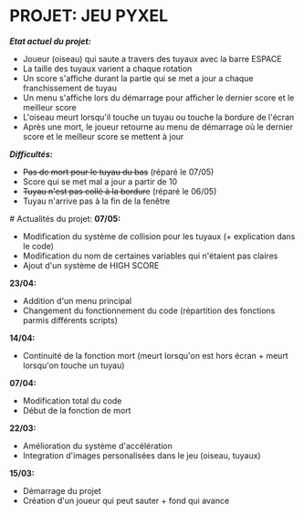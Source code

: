 # PROJET: JEU PYXEL
<b><i>Etat actuel du projet:</i></b>
<ul><li>Joueur (oiseau) qui saute a travers des tuyaux avec la barre ESPACE</li>
<li>La taille des tuyaux varient a chaque rotation</li>
<li>Un score s'affiche durant la partie qui se met a jour a chaque franchissement de tuyau</li>
<li>Un menu s'affiche lors du démarrage pour afficher le dernier score et le meilleur score</li>
<li>L'oiseau meurt lorsqu'il touche un tuyau ou touche la bordure de l'écran</li>
<li>Après une mort, le joueur retourne au menu de démarrage où le dernier score et le meilleur score se mettent à jour</li></ul>
<b><i>Difficultés:</i></b>
<ul>
<li><s>Pas de mort pour le tuyau du bas</s> (réparé le 07/05)</li>
<li>Score qui se met mal a jour a partir de 10</li>
<li><s>Tuyau n'est pas collé à la bordure</s> (réparé le 06/05)</li>
<li>Tuyau n'arrive pas à la fin de la fenêtre</li>
</ul>
# Actualités du projet:
<b>07/05:</b>
<ul><li>Modification du système de collision pour les tuyaux (+ explication dans le code)</li>
<li>Modification du nom de certaines variables qui n'étaient pas claires</li>
<li>Ajout d'un système de HIGH SCORE</li>
</ul>
<b>23/04:</b>
<ul>
<li>Addition d'un menu principal</li>
<li>Changement du fonctionnement du code (répartition des fonctions parmis différents scripts)</li>
</ul>
<b>14/04:</b>
<ul><li>Continuité de la fonction mort (meurt lorsqu'on est hors écran + meurt lorsqu'on touche un tuyau)</li>
</ul>
<b>07/04:</b>
<ul><li>Modification total du code</li>
<li>Début de la fonction de mort</li>
</ul>
<b>22/03:</b>
<ul><li>Amélioration du système d'accélération</li>
<li>Integration d'images personalisées dans le jeu (oiseau, tuyaux)</li>
</ul>
<b>15/03:</b>
<ul><li>Démarrage du projet</li>
<li>Création d'un joueur qui peut sauter + fond qui avance</li>
</ul>
